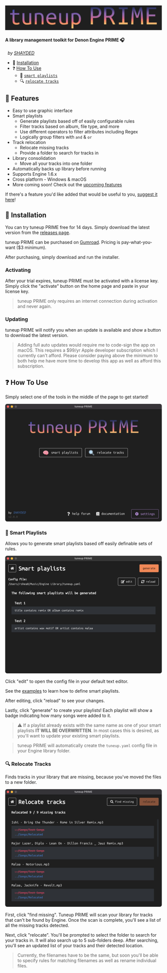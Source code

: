 ![Tuneup PRIME](img/tuneup-prime.png)

#### A library management toolkit for Denon Engine PRIME 🎧

&nbsp;&nbsp;_by [SHAYDED](http://shayded.com)_

- 🚀 [Installation](#-installation)
- ❓ [How To Use](#-how-to-use)
  - 🧠 [`smart playlists`](#-smart-playlists)
  - 🔍 [`relocate tracks`](#-relocate)
    <!-- - 📼 [`import usb playlists`](#-import-usb-playlists) -->

## 🌟 Features

- Easy to use graphic interface
- Smart playlists
  - Generate playlists based off of easily configurable rules
  - Filter tracks based on album, file type, and more
  - Use different operators to filter attributes including Regex
  - Logically group filters with `and` & `or`
- Track relocation
  - Relocate missing tracks
  - Provide a folder to search for tracks in
- Library consolidation
  - Move all your tracks into one folder
    <!-- - Import playlists created on smart consoles like the Prime 4 or SC6000 -->
- Automatically backs up library before running
- Supports Engine 1.6.x
- Cross platform - Windows & macOS
- More coming soon! Check out the [upcoming features](https://github.com/rshea0/tuneup-prime/issues?q=is%3Aissue+is%3Aopen+sort%3Aupdated-desc+label%3A%22new+feature%22)

If there's a feature you'd like added that would be useful to you, [suggest it here](https://github.com/rshea0/tuneup-prime/discussions/new)!

## 🚀 Installation

You can try tuneup PRIME free for 14 days. Simply download the latest version from the [releases page](https://github.com/rshea0/tuneup-prime/releases).

tuneup PRIME can be purchased on [Gumroad](https://gum.co/tuneup-prime). Pricing is pay-what-you-want (\$3 minimum).

After purchasing, simply download and run the installer.

### Activating

After your trial expires, tuneup PRIME must be activated with a license key. Simply click the "activate" button on the home page and paste in your license key.

> tuneup PRIME only requires an internet connection during activation and never again.

### Updating

tuneup PRIME will notify you when an update is available and show a button to download the latest version.

> Adding full auto updates would require me to code-sign the app on macOS. This requires a \$99/yr Apple developer subscription which I currently can't afford. Please consider paying above the minimum to both help me have more time to develop this app as well as afford this subscription.

## ❓ How To Use

Simply select one of the tools in the middle of the page to get started!

![Home page](img/screens/home.png)

### 🧠 Smart Playlists

Allows you to generate smart playlists based off easily definable sets of rules.

![Smart Playlists](img/screens/smart-playlists.png)

Click "edit" to open the config file in your default text editor.

See the [examples](examples/tuneup.example.yaml) to learn how to define smart playlists.

After editing, click "reload" to see your changes.

Lastly, click "generate" to create your playlists! Each playlist will show a badge indicating how many songs were added to it.

> ⚠️ If a playlist already exists with the same name as one of your smart playlists **IT WILL BE OVERWRITTEN**. In most cases this is desired, as you'll want to update your existing smart playlists.

> tuneup PRIME will automatically create the `tuneup.yaml` config file in your Engine library folder.

### 🔍 Relocate Tracks

Finds tracks in your library that are missing, because you've moved the files to a new folder.

![Relocate Tracks](img/screens/relocate-tracks.png)

First, click "find missing". Tuneup PRIME will scan your library for tracks that can't be found by Engine. Once the scan is complete, you'll see a list of all the missing tracks detected.

Next, click "relocate". You'll be prompted to select the folder to search for your tracks in. It will also search up to 5 sub-folders deep. After searching, you'll see an updated list of your tracks and their detected location.

> Currently, the filenames have to be the same, but soon you'll be able to specify rules for matching filenames as well as rename individual files.

<!--
### 📼 Import USB Playlists

Imports playlists created on smart consoles like the Prime 4 or SC6000.

tuneup PRIME will look for USB drives that contain Engine libraries. It will ask you to select which drive to import from. After selecting a drive, it will ask you which playlists you want to import.
-->
